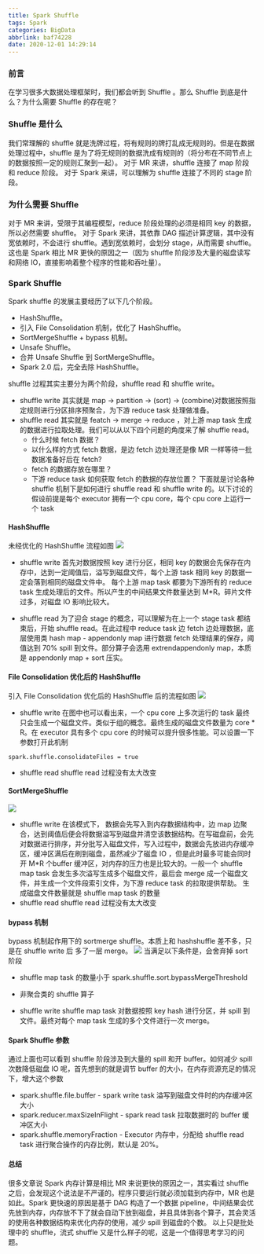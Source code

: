 ```yaml
---
title: Spark Shuffle
tags: Spark
categories: BigData
abbrlink: baf74228
date: 2020-12-01 14:29:14
---
```

### 前言
在学习很多大数据处理框架时，我们都会听到 Shuffle 。那么 Shuffle 到底是什么？为什么需要 Shuffle 的存在呢？
<!--more-->

### Shuffle 是什么
我们常理解的 shuffle 就是洗牌过程，将有规则的牌打乱成无规则的。但是在数据处理过程中，shuffle 是为了将无规则的数据洗成有规则的（将分布在不同节点上的数据按照一定的规则汇聚到一起）。
对于 MR 来讲，shuffle 连接了 map 阶段和 reduce 阶段。
对于 Spark 来讲，可以理解为 shuffle 连接了不同的 stage 阶段。

### 为什么需要 Shuffle
对于 MR 来讲，受限于其编程模型，reduce 阶段处理的必须是相同 key 的数据，所以必然需要 shuffle。
对于 Spark 来讲，其依靠 DAG 描述计算逻辑，其中没有宽依赖时，不会进行 shuffle。遇到宽依赖时，会划分 stage，从而需要 shuffle。这也是 Spark 相比 MR 更快的原因之一（因为 shuffle 阶段涉及大量的磁盘读写和网络 IO，直接影响着整个程序的性能和吞吐量）。

### Spark Shuffle
Spark shuffle 的发展主要经历了以下几个阶段。
- HashShuffle。
- 引入 File Consolidation 机制，优化了 HashShuffle。
- SortMergeShuffle + bypass 机制。
- Unsafe Shuffle。
- 合并 Unsafe Shuffle 到 SortMergeShuffle。
- Spark 2.0 后，完全去除 HashShuffle。

shuffle 过程其实主要分为两个阶段，shuffle read 和 shuffle write。
- shuffle write 其实就是 map -> partition -> (sort) -> (combine)对数据按照指定规则进行分区排序预聚合，为下游 reduce task 处理做准备。
- shuffle read 其实就是 featch -> merge -> reduce ，对上游 map task 生成的数据进行拉取处理。我们可以从以下四个问题的角度来了解 shuffle read。
	- 什么时候 fetch 数据？
	- 以什么样的方式 fetch 数据，是边 fetch 边处理还是像 MR 一样等待一批数据准备好后在 fetch?
	- fetch 的数据存放在哪里？
	- 下游 reduce task 如何获取 fetch 的数据的存放位置？
下面就是讨论各种 shuffle 机制下是如何进行 shuffle read 和 shuffle  write 的。以下讨论的假设前提是每个 executor 拥有一个 cpu core，每个 cpu core 上运行一个 task

#### HashShuffle
未经优化的 HashShuffle 流程如图
![](https://timemachine-blog.oss-cn-beijing.aliyuncs.com/img/0081Kckwgy1gky7w8fltij31nf0tkdln.jpg)
- shuffle write
首先对数据按照 key 进行分区，相同 key 的数据会先保存在内存中，达到一定阈值后，溢写到磁盘文件，每个上游 task 相同 key 的数据一定会落到相同的磁盘文件中。
每个上游 map task 都要为下游所有的 reduce task 生成处理后的文件。所以产生的中间结果文件数量达到 M*R。碎片文件过多，对磁盘 IO 影响比较大。 

- shuffle read
为了迎合 stage 的概念，可以理解为在上一个 stage task 都结束后，开始 shuffle  read。在此过程中 reduce task 边 fetch  边处理数据，底层使用类  hash map - appendonly map 进行数据 fetch 处理结果的保存，阈值达到 70%  spill 到文件。部分算子会选用 extrendappendonly map，本质是 appendonly map + sort 压实。

#### File Consolidation 优化后的 HashShuffle
引入 File Consolidation 优化后的 HashShuffle 后的流程如图
![](https://timemachine-blog.oss-cn-beijing.aliyuncs.com/img/0081Kckwgy1gky7x21hdvj31io0r0jva.jpg)
- shuffle write
在图中也可以看出来，一个 cpu core 上多次运行的 task 最终只会生成一个磁盘文件。类似于组的概念。最终生成的磁盘文件数量为 core * R。在 executor 具有多个 cpu core 的时候可以提升很多性能。可以设置一下参数打开此机制
```
spark.shuffle.consolidateFiles = true
```

- shuffle read
shuffle read 过程没有太大改变

#### SortMergeShuffle
![](https://timemachine-blog.oss-cn-beijing.aliyuncs.com/img/0081Kckwgy1gky8ithp1fj319a0ts41t.jpg)
- shuffle write
在该模式下， 数据会先写入到内存数据结构中，边 map 边聚合，达到阈值后便会将数据溢写到磁盘并清空该数据结构。在写磁盘前，会先对数据进行排序，并分批写入磁盘文件，写入过程中，数据会先放进内存缓冲区，缓冲区满后在刷到磁盘，虽然减少了磁盘 IO ，但是此时最多可能会同时开 M*R 个buffer 缓冲区，对内存的压力也是比较大的。一般一个 shuffle map task 会发生多次溢写生成多个磁盘文件，最后会 merge 成一个磁盘文件，并生成一个文件段索引文件，为下游 reduce task 的拉取提供帮助。
生成磁盘文件数量就是 shuffle map task 的数量
- shuffle read
shuffle read 过程没有太大改变


#### bypass 机制
bypass 机制起作用下的 sortmerge shuffle。本质上和 hashshuffle 差不多，只是在 shuffle write 后 多了一层 merge。
![](https://timemachine-blog.oss-cn-beijing.aliyuncs.com/img/0081Kckwgy1gky8p4vzwyj312k0o0jub.jpg)
当满足以下条件是，会舍弃掉 sort 阶段 
- shuffle map task 的数量小于 spark.shuffle.sort.bypassMergeThreshold
- 非聚合类的 shuffle 算子

- shuffle write
shuffle map task 对数据按照 key hash 进行分区，并 spill 到文件。最终对每个 map task 生成的多个文件进行一次 merge。

#### Spark Shuffle 参数
通过上面也可以看到 shuffle 阶段涉及到大量的 spill 和开 buffer。如何减少 spill 次数降低磁盘 IO 呢，首先想到的就是调节 buffer 的大小，在内存资源充足的情况下，增大这个参数
- spark.shuffle.file.buffer - spark write task 溢写到磁盘文件时的内存缓冲区大小
- spark.reducer.maxSizeInFlight - spark read task 拉取数据时的 buffer 缓冲区大小
- spark.shuffle.memoryFraction - Executor 内存中，分配给 shuffle read task 进行聚合操作的内存比例，默认是 20%。


#### 总结
很多文章说 Spark 内存计算是相比 MR 来说更快的原因之一，其实看过 shuffle 之后，会发现这个说法是不严谨的。程序只要运行就必须加载到内存中，MR 也是如此。Spark 更快速的原因是基于 DAG 构造了一个数据 pipeline，中间结果会优先放到内存，内存放不下了就会自动下放到磁盘，并且具体到各个算子，其会灵活的使用各种数据结构来优化内存的使用，减少 spill 到磁盘的个数。
以上只是批处理中的 shuffle，流式 shuffle 又是什么样子的呢，这是一个值得思考学习的问题。 

